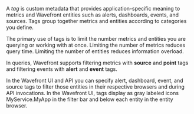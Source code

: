 A _tag_ is custom metadata that provides application-specific meaning to metrics and Wavefront entities such as alerts,
dashboards, events, and sources. Tags group together metrics and entities according to categories you define.

The primary use of tags is to limit the number metrics and entities you are querying or working with at once. Limiting
the number of metrics reduces query time. Limiting the number of entities reduces information overload.

In queries, Wavefront supports filtering metrics with **source** and **point** tags and filtering events with **alert**
and **event** tags.

In the Wavefront UI and API you can specify alert, dashboard, event, and source tags to filter those entities in their
respective browsers and during API invocations. In the Wavefront UI, tags display as gray labeled icons <span class="v-align wf-tag-component item label label-default"><span class="tag-container v-align"><i class="fa fa-tag"></i>MyService.MyApp</span></span> in the filter bar and below each entity in the entity browser.
